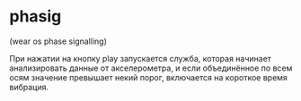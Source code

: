 # phasig
(wear os phase signalling)

При нажатии на кнопку play запускается служба, которая начинает анализировать данные от акселерометра, и если объединённое по всем осям значение превышает некий порог, включается на короткое время вибрация.
